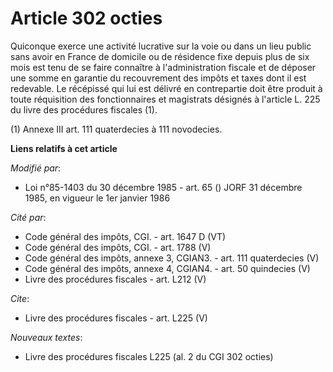 # Article 302 octies

Quiconque exerce une activité lucrative sur la voie ou dans un lieu public sans avoir en France de domicile ou de résidence
fixe depuis plus de six mois est tenu de se faire connaître à l'administration fiscale et de déposer une somme en garantie du
recouvrement des impôts et taxes dont il est redevable. Le récépissé qui lui est délivré en contrepartie doit être produit à
toute réquisition des fonctionnaires et magistrats désignés à l'article L. 225 du livre des procédures fiscales (1). 

(1) Annexe III art. 111 quaterdecies à 111 novodecies.

**Liens relatifs à cet article**

_Modifié par_:

  - Loi n°85-1403 du 30 décembre 1985 - art. 65 () JORF 31 décembre 1985, en vigueur le 1er janvier 1986

_Cité par_:

  - Code général des impôts, CGI. - art. 1647 D (VT)
  - Code général des impôts, CGI. - art. 1788 (V)
  - Code général des impôts, annexe 3, CGIAN3. - art. 111 quaterdecies (V)
  - Code général des impôts, annexe 4, CGIAN4. - art. 50 quindecies (V)
  - Livre des procédures fiscales - art. L212 (V)

_Cite_:

  - Livre des procédures fiscales - art. L225 (V)

_Nouveaux textes_:

  - Livre des procédures fiscales L225 (al. 2 du CGI 302 octies)
